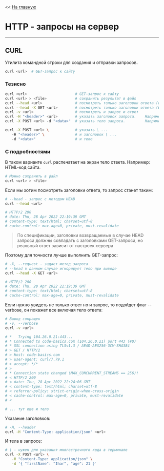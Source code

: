 << [На главную](../README.md)

# HTTP - запросы на сервер

---

## CURL

Утилита командной строки для создания и отправки запросов.

```bash
curl <url>  # GET-запрос к сайту
```

### Тезисно

```bash
curl <url>                      # GET-запрос к сайту
curl <url> > <file>             # сохранить результат в файл
curl --head <url>               # посмотреть только заголовки ответа (простой пример)
curl --head -X GET <url>        # посмотреть только заголовки ответа (более правильный пример)
curl -v <url>                   # посмотреть и запрос и ответ
curl -H "<header>" <url>        # указать заголовок запроса.    Например: Content-Type: application/json
curl -X POST <url> -d "<data>"  # указать тело запроса.         Например: { "firstName": "Ihar", "age": 21 }

curl -X POST <url> \            # указать \ ...
   -H "<header>" \              # и заголовок \ ...
   -d "<data>"                  # и тело
```

### С подробностями

В таком варианте `curl` распечатает на экран тело ответа. Например: HTML-код сайта.

```bash
# Можно сохранить в файл
curl <url> > <file>
```

Если мы хотим посмотреть заголовки ответа, то запрос станет таким:

```bash
# --head - запрос с методом HEAD
curl --head <url>

# HTTP/2 200
# date: Thu, 28 Apr 2022 22:19:39 GMT
# content-type: text/html; charset=utf-8
# cache-control: max-age=0, private, must-revalidate
```

> По спецификации, заголовки возвращаемые в случае HEAD запроса должны совпадать с заголовками GET-запроса, но реальный ответ зависит от настроек сервера

Поэтому для точности лучше выполнить GET-запрос:

```bash
# -X, --request - задает метод запроса
# --head в данном случае игнорирует тело при выводе
curl --head -X GET <url>

# HTTP/2 200
# date: Thu, 28 Apr 2022 22:19:39 GMT
# content-type: text/html; charset=utf-8
# cache-control: max-age=0, private, must-revalidate

```

Если нужно увидеть не только ответ но и запрос, то подойдет флаг --verbose, он покажет все включая тело ответа:

```bash
# Вывод сокращен
# -v, --verbose
curl -v <url>

# *   Trying 104.26.0.21:443...
# * Connected to code-basics.com (104.26.0.21) port 443 (#0)
# * SSL connection using TLSv1.3 / AEAD-AES256-GCM-SHA384
# > GET / HTTP/2
# > Host: code-basics.com
# > user-agent: curl/7.79.1
# > accept: */*
# >
# * Connection state changed (MAX_CONCURRENT_STREAMS == 256)!
# < HTTP/2 200
# < date: Thu, 28 Apr 2022 22:24:06 GMT
# < content-type: text/html; charset=utf-8
# < referrer-policy: strict-origin-when-cross-origin
# < cache-control: max-age=0, private, must-revalidate
# <

# ... тут еще и тело
```

Указание заголовков:

```bash
# -H, --header
curl -H "Content-Type: application/json" <url>
```

И тела в запросе:

```bash
# \ - нужен для указания многострочного кода в терминале
curl -X POST <url> \
   -H "Content-Type: application/json" \
   -d '{ "firstName": "Ihar", "age": 21 }'
```
